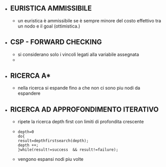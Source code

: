 - ## EURISTICA AMMISSIBILE
	- un euristica è ammissibile se è sempre minore del costo effettivo tra un nodo e il goal (ottimistica.)
- ## CSP - FORWARD CHECKING
	- si considerano solo i vincoli legati alla variabile assegnata
	-
- ## RICERCA A*
	- nella ricerca si espande fino a che non ci sono piu nodi da espandere
- ## RICERCA AD APPROFONDIMENTO ITERATIVO
	- ripete la ricerca depth first con limiti di profondita crescente
	- ```
	  depth=0
	  do{
	  result=depthfirstsearch(depth);
	  depth ++;
	  }while(result!=success  && result!=failure);
	  ```
	- vengono espansi nodi piu volte


